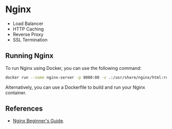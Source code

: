 # Nginx

- Load Balancer
- HTTP Caching
- Reverse Proxy
- SSL Termination

## Running Nginx

To run Nginx using Docker, you can use the following command:

```bash
docker run --name nginx-server -p 8080:80 -v .:/usr/share/nginx/html:ro -v ./nginx.conf:/etc/nginx/nginx.conf:ro -d nginx:stable-alpine
```

Alternatively, you can use a Dockerfile to build and run your Nginx container.

## References

- [Nginx Beginner's Guide](http://nginx.org/en/docs/beginners_guide.html).
